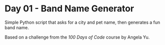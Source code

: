 # Day 01 - Band Name Generator

Simple Python script that asks for a city and pet name, then generates a fun band name.  

Based on a challenge from the *100 Days of Code* course by Angela Yu.